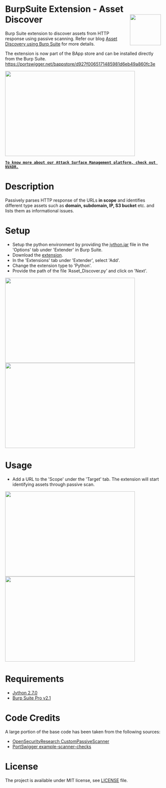 # BurpSuite Extension - Asset Discover[<img src="https://i1.wp.com/redhuntlabs.com/wp-content/uploads/2020/05/RedHunt-Logo-Without-Text-Dark.png?w=512&ssl=1" align="right" width="100">](https://redhuntlabs.com/)
Burp Suite extension to discover assets from HTTP response using passive scanning. Refer our blog [Asset Discovery using Burp Suite](https://redhuntlabs.com/blog/asset-discovery-burp-extension.html) for more details.

The extension is now part of the BApp store and can be installed directly from the Burp Suite. https://portswigger.net/bappstore/d927f0065171485981d6eb49a860fc3e

<kbd><img src="https://github.com/redhuntlabs/BurpSuite-Asset_Discover/raw/master/Screenshots/Asset_Discovery_Burp_Extension.jpg" width="420" height="275"></kbd>

**[`To know more about our Attack Surface Management platform, check out NVADR.`](https://redhuntlabs.com/nvadr)**

# Description
Passively parses HTTP response of the URLs **in scope** and identifies different type assets such as **domain, subdomain, IP, S3 bucket** etc. and lists them as informational issues.

# Setup
- Setup the python environment by providing the [jython.jar](https://www.jython.org/download.html) file in the 'Options' tab under 'Extender' in Burp Suite.
- Download the [extension](https://github.com/redhuntlabs/BurpSuite-Asset_Discover/archive/master.zip).
- In the 'Extensions' tab under 'Extender', select 'Add'.
- Change the extension type to 'Python'.
- Provide the path of the file ‘Asset_Discover.py’ and click on 'Next'.

<kbd><img src="https://github.com/redhuntlabs/BurpSuite-Asset_Discover/blob/master/Screenshots/Add%20Extension.jpg" width="420" height="275"></kbd> <kbd><img src="https://github.com/redhuntlabs/BurpSuite-Asset_Discover/blob/master/Screenshots/Add%20URL%20to%20scope.jpg" width="420" height="275"></kbd>

# Usage
- Add a URL to the 'Scope' under the 'Target' tab. The extension will start identifying assets through passive scan. 

<kbd><img src="https://github.com/redhuntlabs/BurpSuite-Asset_Discover/blob/master/Screenshots/Asset%20Discovery%201.jpg" width="420" height="275"></kbd> <kbd><img src="https://github.com/redhuntlabs/BurpSuite-Asset_Discover/blob/master/Screenshots/Asset%20Discovery%202.jpg" width="420" height="275"></kbd>

# Requirements
- [Jython 2.7.0](https://www.jython.org/download.html)
- [Burp Suite Pro v2.1](https://portswigger.net/burp)

# Code Credits
A large portion of the base code has been taken from the following sources:
- [OpenSecurityResearch CustomPassiveScanner](https://github.com/OpenSecurityResearch/CustomPassiveScanner)
- [PortSwigger example-scanner-checks](https://github.com/PortSwigger/example-scanner-checks)

# License
The project is available under MIT license, see [LICENSE](https://github.com/redhuntlabs/BurpSuite-Asset_Discover/blob/master/LICENSE) file.
